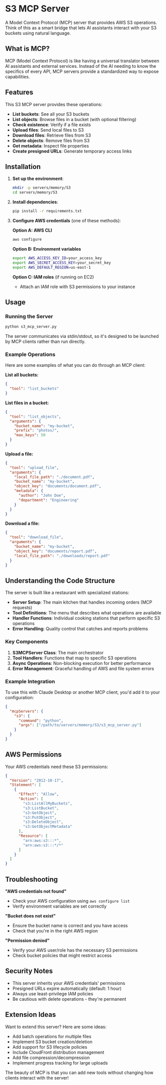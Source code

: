 # S3 MCP Server

A Model Context Protocol (MCP) server that provides AWS S3 operations. Think of this as a smart bridge that lets AI assistants interact with your S3 buckets using natural language.

## What is MCP?

MCP (Model Context Protocol) is like having a universal translator between AI assistants and external services. Instead of the AI needing to know the specifics of every API, MCP servers provide a standardized way to expose capabilities.

## Features

This S3 MCP server provides these operations:

- **List buckets**: See all your S3 buckets
- **List objects**: Browse files in a bucket (with optional filtering)
- **Check existence**: Verify if a file exists
- **Upload files**: Send local files to S3
- **Download files**: Retrieve files from S3
- **Delete objects**: Remove files from S3
- **Get metadata**: Inspect file properties
- **Create presigned URLs**: Generate temporary access links

## Installation

1. **Set up the environment**:
   ```bash
   mkdir -p servers/memory/S3
   cd servers/memory/S3
   ```

2. **Install dependencies**:
   ```bash
   pip install -r requirements.txt
   ```

3. **Configure AWS credentials** (one of these methods):
   
   **Option A: AWS CLI**
   ```bash
   aws configure
   ```
   
   **Option B: Environment variables**
   ```bash
   export AWS_ACCESS_KEY_ID=your_access_key
   export AWS_SECRET_ACCESS_KEY=your_secret_key
   export AWS_DEFAULT_REGION=us-east-1
   ```
   
   **Option C: IAM roles** (if running on EC2)
   - Attach an IAM role with S3 permissions to your instance

## Usage

### Running the Server

```bash
python s3_mcp_server.py
```

The server communicates via stdin/stdout, so it's designed to be launched by MCP clients rather than run directly.

### Example Operations

Here are some examples of what you can do through an MCP client:

**List all buckets:**
```json
{
  "tool": "list_buckets"
}
```

**List files in a bucket:**
```json
{
  "tool": "list_objects",
  "arguments": {
    "bucket_name": "my-bucket",
    "prefix": "photos/",
    "max_keys": 50
  }
}
```

**Upload a file:**
```json
{
  "tool": "upload_file",
  "arguments": {
    "local_file_path": "./document.pdf",
    "bucket_name": "my-bucket",
    "object_key": "documents/document.pdf",
    "metadata": {
      "author": "John Doe",
      "department": "Engineering"
    }
  }
}
```

**Download a file:**
```json
{
  "tool": "download_file",
  "arguments": {
    "bucket_name": "my-bucket",
    "object_key": "documents/report.pdf",
    "local_file_path": "./downloads/report.pdf"
  }
}
```

## Understanding the Code Structure

The server is built like a restaurant with specialized stations:

- **Server Setup**: The main kitchen that handles incoming orders (MCP requests)
- **Tool Definitions**: The menu that describes what operations are available
- **Handler Functions**: Individual cooking stations that perform specific S3 operations
- **Error Handling**: Quality control that catches and reports problems

### Key Components

1. **S3MCPServer Class**: The main orchestrator
2. **Tool Handlers**: Functions that map to specific S3 operations
3. **Async Operations**: Non-blocking execution for better performance
4. **Error Management**: Graceful handling of AWS and file system errors

### Example Integration

To use this with Claude Desktop or another MCP client, you'd add it to your configuration:

```json
{
  "mcpServers": {
    "s3": {
      "command": "python",
      "args": ["/path/to/servers/memory/S3/s3_mcp_server.py"]
    }
  }
}
```

## AWS Permissions

Your AWS credentials need these S3 permissions:

```json
{
  "Version": "2012-10-17",
  "Statement": [
    {
      "Effect": "Allow",
      "Action": [
        "s3:ListAllMyBuckets",
        "s3:ListBucket",
        "s3:GetObject",
        "s3:PutObject",
        "s3:DeleteObject",
        "s3:GetObjectMetadata"
      ],
      "Resource": [
        "arn:aws:s3:::*",
        "arn:aws:s3:::*/*"
      ]
    }
  ]
}
```

## Troubleshooting

**"AWS credentials not found"**
- Check your AWS configuration using `aws configure list`
- Verify environment variables are set correctly

**"Bucket does not exist"**
- Ensure the bucket name is correct and you have access
- Check that you're in the right AWS region

**"Permission denied"**
- Verify your AWS user/role has the necessary S3 permissions
- Check bucket policies that might restrict access

## Security Notes

- This server inherits your AWS credentials' permissions
- Presigned URLs expire automatically (default: 1 hour)
- Always use least-privilege IAM policies
- Be cautious with delete operations - they're permanent

## Extension Ideas

Want to extend this server? Here are some ideas:

- Add batch operations for multiple files
- Implement S3 bucket creation/deletion
- Add support for S3 lifecycle policies
- Include CloudFront distribution management
- Add file compression/decompression
- Implement progress tracking for large uploads

The beauty of MCP is that you can add new tools without changing how clients interact with the server!

